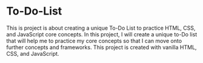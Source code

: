 # To-Do-List
This is project is about creating a unique To-Do List to practice HTML, CSS, and JavaScript core concepts. In this project, I will create a unique to-Do list that will help me to practice my core concepts so that I can move onto further concepts and frameworks. This project is created with vanilla HTML, CSS, and JavaScript.
